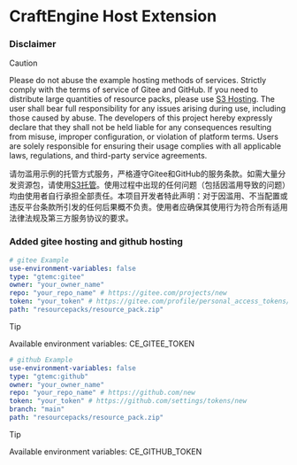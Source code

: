 # CraftEngine Host Extension

### Disclaimer
> [!CAUTION]
> Please do not abuse the example hosting methods of services. Strictly comply with the terms of service of Gitee and GitHub. If you need to distribute large quantities of resource packs, please use [S3 Hosting](https://mo-mi.gitbook.io/xiaomomi-plugins/craftengine/plugin-wiki/craftengine/resource-pack/host#s3). The user shall bear full responsibility for any issues arising during use, including those caused by abuse. The developers of this project hereby expressly declare that they shall not be held liable for any consequences resulting from misuse, improper configuration, or violation of platform terms. Users are solely responsible for ensuring their usage complies with all applicable laws, regulations, and third-party service agreements.
> 
> 请勿滥用示例的托管方式服务，严格遵守Gitee和GitHub的服务条款。如需大量分发资源包，请使用[S3托管](https://mo-mi.gitbook.io/xiaomomi-plugins/craftengine/plugin-wiki/craftengine/resource-pack/host#s3)。使用过程中出现的任何问题（包括因滥用导致的问题）均由使用者自行承担全部责任。本项目开发者特此声明：对于因滥用、不当配置或违反平台条款所引发的任何后果概不负责。使用者应确保其使用行为符合所有适用法律法规及第三方服务协议的要求。

### Added gitee hosting and github hosting

```yml
# gitee Example
use-environment-variables: false
type: "gtemc:gitee"
owner: "your_owner_name"
repo: "your_repo_name" # https://gitee.com/projects/new
token: "your_token" # https://gitee.com/profile/personal_access_tokens/new
path: "resourcepacks/resource_pack.zip"
```
> [!TIP]
> Available environment variables: CE_GITEE_TOKEN

```yml
# github Example
use-environment-variables: false
type: "gtemc:github"
owner: "your_owner_name"
repo: "your_repo_name" # https://github.com/new
token: "your_token" # https://github.com/settings/tokens/new
branch: "main"
path: "resourcepacks/resource_pack.zip"
```
> [!TIP]
> Available environment variables: CE_GITHUB_TOKEN
